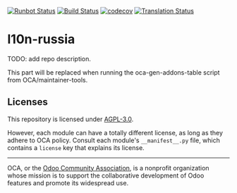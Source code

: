 [![Runbot Status](https://runbot.odoo-community.org/runbot/badge/flat/266/15.0.svg)](https://runbot.odoo-community.org/runbot/repo/github-com-oca-l10n-russia-266)
[![Build Status](https://travis-ci.com/OCA/l10n-russia.svg?branch=15.0)](https://travis-ci.com/OCA/l10n-russia)
[![codecov](https://codecov.io/gh/OCA/l10n-russia/branch/15.0/graph/badge.svg)](https://codecov.io/gh/OCA/l10n-russia)
[![Translation Status](https://translation.odoo-community.org/widgets/l10n-russia-15-0/-/svg-badge.svg)](https://translation.odoo-community.org/engage/l10n-russia-15-0/?utm_source=widget)

<!-- /!\ do not modify above this line -->

# l10n-russia

TODO: add repo description.

<!-- /!\ do not modify below this line -->

<!-- prettier-ignore-start -->

[//]: # (addons)

This part will be replaced when running the oca-gen-addons-table script from OCA/maintainer-tools.

[//]: # (end addons)

<!-- prettier-ignore-end -->

## Licenses

This repository is licensed under [AGPL-3.0](LICENSE).

However, each module can have a totally different license, as long as they adhere to OCA
policy. Consult each module's `__manifest__.py` file, which contains a `license` key
that explains its license.

----

OCA, or the [Odoo Community Association](http://odoo-community.org/), is a nonprofit
organization whose mission is to support the collaborative development of Odoo features
and promote its widespread use.
